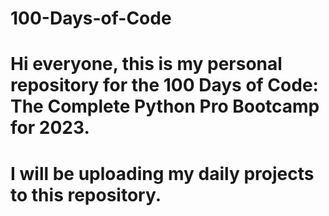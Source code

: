 # 100-Days-of-Code
# Hi everyone, this is my personal repository for the 100 Days of Code: The Complete Python Pro Bootcamp for 2023. 
# I will be uploading my daily projects to this repository.
